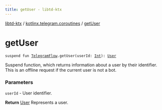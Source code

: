 ```yaml
---
title: getUser - libtd-ktx
---
```


[libtd-ktx](../index.html) / [kotlinx.telegram.coroutines](index.html) / [getUser](./get-user.html)

# getUser

`suspend fun `[`TelegramFlow`](../kotlinx.telegram.core/-telegram-flow/index.html)`.getUser(userId: `[`Int`](https://kotlinlang.org/api/latest/jvm/stdlib/kotlin/-int/index.html)`): `[`User`](https://tdlibx.github.io/td/docs/org/drinkless/td/libcore/telegram/TdApi.User.html)

Suspend function, which returns information about a user by their identifier. This is an offline
request if the current user is not a bot.

### Parameters

`userId` - User identifier.

**Return**
[User](https://tdlibx.github.io/td/docs/org/drinkless/td/libcore/telegram/TdApi.User.html) Represents a user.

